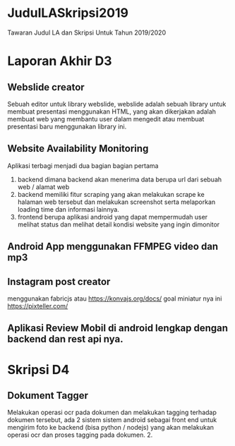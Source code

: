 # JudulLASkripsi2019

Tawaran Judul LA dan Skripsi Untuk Tahun 2019/2020

# Laporan Akhir D3

## Webslide creator

Sebuah editor untuk library webslide, webslide adalah sebuah library untuk membuat presentasi menggunakan HTML, yang akan dikerjakan adalah membuat web yang membantu user dalam mengedit atau membuat presentasi baru menggunakan library ini.

## Website Availability Monitoring

Aplikasi terbagi menjadi dua bagian bagian pertama

1. backend dimana backend akan menerima data berupa url dari sebuah web / alamat web
2. backend memiliki fitur scraping yang akan melakukan scrape ke halaman web tersebut dan melakukan screenshot serta melaporkan loading time dan informasi lainnya.
3. frontend berupa aplikasi android yang dapat mempermudah user melihat status dan melihat detail kondisi website yang ingin dimonitor

## Android App menggunakan FFMPEG video dan mp3

## Instagram post creator

menggunakan fabricjs atau https://konvajs.org/docs/ goal miniatur nya ini https://pixteller.com/

## Aplikasi Review Mobil di android lengkap dengan backend dan rest api nya.

# Skripsi D4

## Dokument Tagger

Melakukan operasi ocr pada dokumen dan melakukan tagging terhadap dokumen tersebut, ada 2 sistem sistem android sebagai front end untuk mengirim foto ke backend (bisa python / nodejs) yang akan melakukan operasi ocr dan proses tagging pada dokumen. 2.
